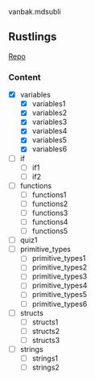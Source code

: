 vanbak.mdsubli

## Rustlings
[Repo](https://github.com/huhn511/rustlings)

### Content
- [X] variables
    - [X] variables1
    - [X] variables2
    - [X] variables3
    - [X] variables4
    - [X] variables5
    - [X] variables6
- [ ] if 
    - [ ] if1
    - [ ] if2
- [ ] functions
    - [ ] functions1
    - [ ] functions2
    - [ ] functions3
    - [ ] functions4
    - [ ] functions5
- [ ] quiz1
- [ ] primitive_types
    - [ ] primitive_types1
    - [ ] primitive_types2
    - [ ] primitive_types3
    - [ ] primitive_types4
    - [ ] primitive_types5
    - [ ] primitive_types6
- [ ] structs
    - [ ] structs1
    - [ ] structs2
    - [ ] structs3
- [ ] strings
    - [ ] strings1
    - [ ] strings2